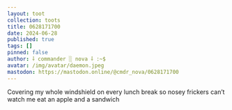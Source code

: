 ```yaml
---
layout: toot
collection: toots
title: 0628171700
date: 2024-06-28
published: true
tags: []
pinned: false
author: ⸸ commander ░ nova ⸸ :~$
avatar: /img/avatar/daemon.jpeg
mastodon: https://mastodon.online/@cmdr_nova/0628171700
---
```


Covering my whole windshield on every lunch break so nosey frickers can’t watch me eat an apple and a sandwich
